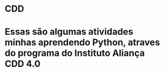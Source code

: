# CDD
# Essas são algumas atividades minhas aprendendo Python, atraves do programa do Instituto Aliança CDD 4.0
